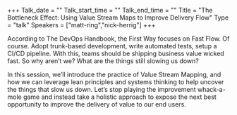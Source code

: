 +++
Talk_date = ""
Talk_start_time = ""
Talk_end_time = ""
Title = "The Bottleneck Effect: Using Value Stream Maps to Improve Delivery Flow"
Type = "talk"
Speakers = ["matt-ring","nick-herrig"]
+++

According to The DevOps Handbook, the First Way focuses on Fast Flow. Of course. Adopt trunk-based development, write automated tests, setup a CI/CD pipeline. With this, teams should be shipping business value wicked fast. So why aren’t we? What are the things still slowing us down?

In this session, we’ll introduce the practice of Value Stream Mapping, and how we can leverage lean principles and systems thinking to help uncover the things that slow us down. Let’s stop playing the improvement whack-a-mole game and instead take a holistic approach to expose the next best opportunity to improve the delivery of value to our end users.
